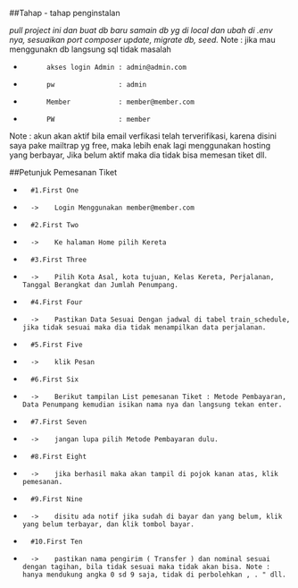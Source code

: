 ##Tahap - tahap penginstalan

*pull project ini dan buat db baru*
*samain db yg di local dan ubah di .env nya, sesuaikan port*
*composer update, migrate db, seed.* Note : jika mau menggunakn db langsung sql tidak masalah

*           akses login Admin : admin@admin.com
*           pw                : admin
*           Member            : member@member.com
*           PW                : member
Note : akun akan aktif bila email verfikasi telah terverifikasi, karena disini saya pake mailtrap yg free, maka                                            lebih enak lagi menggunakan hosting yang berbayar, Jika belum aktif maka dia tidak bisa memesan tiket dll.

 ##Petunjuk Pemesanan Tiket
 
 *       #1.First One
 *       ->    Login Menggunakan member@member.com
 *       #2.First Two
 *       ->    Ke halaman Home pilih Kereta
 *       #3.First Three
 *       ->    Pilih Kota Asal, kota tujuan, Kelas Kereta, Perjalanan, Tanggal Berangkat dan Jumlah Penumpang.
 *       #4.First Four
 *       ->    Pastikan Data Sesuai Dengan jadwal di tabel train_schedule, jika tidak sesuai maka dia tidak menampilkan data perjalanan.
 *       #5.First Five
 *       ->    klik Pesan
 *       #6.First Six
 *       ->    Berikut tampilan List pemesanan Tiket : Metode Pembayaran, Data Penumpang kemudian isikan nama nya dan langsung tekan enter.
 *       #7.First Seven
 *       ->    jangan lupa pilih Metode Pembayaran dulu.
 *       #8.First Eight
 *       ->    jika berhasil maka akan tampil di pojok kanan atas, klik pemesanan.
 *       #9.First Nine
 *       ->    disitu ada notif jika sudah di bayar dan yang belum, klik yang belum terbayar, dan klik tombol bayar.
 *       #10.First Ten
 *       ->    pastikan nama pengirim ( Transfer ) dan nominal sesuai dengan tagihan, bila tidak sesuai maka tidak akan bisa. Note : hanya mendukung angka 0 sd 9 saja, tidak di perbolehkan , . " dll.
 
 

